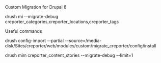 Custom Migration for Drupal 8

drush mi --migrate-debug creporter_categories,creporter_locations,creporter_tags 

Useful commands 

drush config-import --partial --source=/media-disk/Sites/creporter/web/modules/custom/migrate_creporter/config/install

drush mim creporter_content_stories --migrate-debug --limit=1

